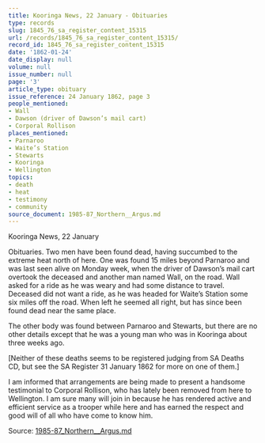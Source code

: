 ```yaml
---
title: Kooringa News, 22 January - Obituaries
type: records
slug: 1845_76_sa_register_content_15315
url: /records/1845_76_sa_register_content_15315/
record_id: 1845_76_sa_register_content_15315
date: '1862-01-24'
date_display: null
volume: null
issue_number: null
page: '3'
article_type: obituary
issue_reference: 24 January 1862, page 3
people_mentioned:
- Wall
- Dawson (driver of Dawson’s mail cart)
- Corporal Rollison
places_mentioned:
- Parnaroo
- Waite’s Station
- Stewarts
- Kooringa
- Wellington
topics:
- death
- heat
- testimony
- community
source_document: 1985-87_Northern__Argus.md
---
```


Kooringa News, 22 January

Obituaries.  Two men have been found dead, having succumbed to the extreme heat north of here.  One was found 15 miles beyond Parnaroo and was last seen alive on Monday week, when the driver of Dawson’s mail cart overtook the deceased and another man named Wall, on the road.  Wall asked for a ride as he was weary and had some distance to travel.  Deceased did not want a ride, as he was headed for Waite’s Station some six miles off the road.  When left he seemed all right, but has since been found dead near the same place.

The other body was found between Parnaroo and Stewarts, but there are no other details except that he was a young man who was in Kooringa about three weeks ago.

[Neither of these deaths seems to be registered judging from SA Deaths CD, but see the SA Register 31 January 1862 for more on one of them.]

I am informed that arrangements are being made to present a handsome testimonial to Corporal Rollison, who has lately been removed from here to Wellington.  I am sure many will join in because he has rendered active and efficient service as a trooper while here and has earned the respect and good will of all who have come to know him.

Source: [1985-87_Northern__Argus.md](/downloads/markdown/1985-87_Northern__Argus.md)
